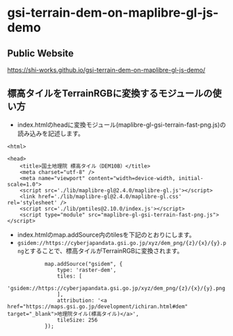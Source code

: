 # gsi-terrain-dem-on-maplibre-gl-js-demo
## Public Website
https://shi-works.github.io/gsi-terrain-dem-on-maplibre-gl-js-demo/

## 標高タイルをTerrainRGBに変換するモジュールの使い方
- index.htmlのheadに変換モジュール(maplibre-gl-gsi-terrain-fast-png.js)の読み込みを記述します。
```
<html>

<head>
    <title>国土地理院 標高タイル（DEM10B）</title>
    <meta charset="utf-8" />
    <meta name="viewport" content="width=device-width, initial-scale=1.0">
    <script src='./lib/maplibre-gl@2.4.0/maplibre-gl.js'></script>
    <link href='./lib/maplibre-gl@2.4.0/maplibre-gl.css' rel='stylesheet' />
    <script src='./lib/pmtiles@2.10.0/index.js'></script>
    <script type="module" src="maplibre-gl-gsi-terrain-fast-png.js"></script>
```
- index.htmlのmap.addSource内のtilesを下記のとおりにします。
- `gsidem://https://cyberjapandata.gsi.go.jp/xyz/dem_png/{z}/{x}/{y}.png`とすることで、標高タイルがTerrainRGBに変換されます。
```
            map.addSource("gsidem", {
                type: 'raster-dem',
                tiles: [
                    'gsidem://https://cyberjapandata.gsi.go.jp/xyz/dem_png/{z}/{x}/{y}.png',
                ],
                attribution: '<a href="https://maps.gsi.go.jp/development/ichiran.html#dem" target="_blank">地理院タイル(標高タイル)</a>',
                tileSize: 256
            });
```
